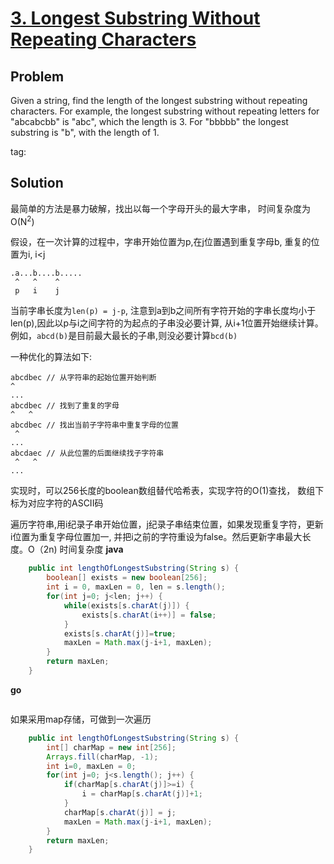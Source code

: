 # [3. Longest Substring Without Repeating Characters](https://leetcode.com/problems/longest-substring-without-repeating-characters/)

## Problem
Given a string, find the length of the longest substring without repeating characters. For example, the longest substring without repeating letters for "abcabcbb" is "abc", which the length is 3. For "bbbbb" the longest substring is "b", with the length of 1.

tag:

## Solution

最简单的方法是暴力破解，找出以每一个字母开头的最大字串， 时间复杂度为O(N<sup>2</sup>)

假设，在一次计算的过程中，字串开始位置为p,在j位置遇到重复字母b, 重复的位置为i, i<j 
```
.a...b....b.....
 ^   ^    ^
 p   i    j
```
当前字串长度为```len(p) = j-p```, 注意到a到b之间所有字符开始的字串长度均小于len(p),因此以p与i之间字符的为起点的子串没必要计算, 从i+1位置开始继续计算。例如，```abcd(b)```是目前最大最长的子串,则没必要计算```bcd(b)```

一种优化的算法如下:

```
abcdbec // 从字符串的起始位置开始判断
^
...
abcdbec // 找到了重复的字母
^   ^
abcdbec // 找出当前子字符串中重复字母的位置
 ^
...
abcdaec // 从此位置的后面继续找子字符串
 ^   ^
...
```

实现时，可以256长度的boolean数组替代哈希表，实现字符的O(1)查找， 数组下标为对应字符的ASCII码

遍历字符串,用i纪录子串开始位置，j纪录子串结束位置，如果发现重复字符，更新i位置为重复字母位置加一, 并把i之前的字符重设为false。然后更新字串最大长度。O（2n) 时间复杂度
**java**
```java
    public int lengthOfLongestSubstring(String s) {
        boolean[] exists = new boolean[256];
        int i = 0, maxLen = 0, len = s.length();
        for(int j=0; j<len; j++) {
            while(exists[s.charAt(j)]) {
                exists[s.charAt(i++)] = false;
            }
            exists[s.charAt(j)]=true;
            maxLen = Math.max(j-i+1, maxLen);
        }
        return maxLen;
    }
```

**go**
```go

```

如果采用map存储，可做到一次遍历

```java
    public int lengthOfLongestSubstring(String s) {
        int[] charMap = new int[256];
        Arrays.fill(charMap, -1);
        int i=0, maxLen = 0;
        for(int j=0; j<s.length(); j++) {
            if(charMap[s.charAt(j)]>=i) {
                i = charMap[s.charAt(j)]+1;
            }
            charMap[s.charAt(j)] = j;
            maxLen = Math.max(j-i+1, maxLen);
        }
        return maxLen;
    }
```
